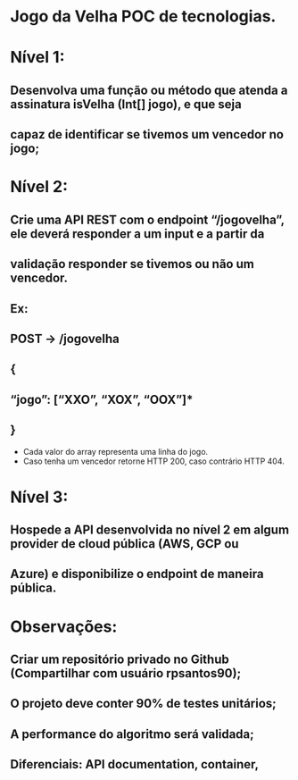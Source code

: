 # Jogo da Velha POC de tecnologias.


# Nível 1:
## Desenvolva uma função ou método que atenda a assinatura isVelha (Int[] jogo), e que seja
## capaz de identificar se tivemos um vencedor no jogo;

# Nível 2:
## Crie uma API REST com o endpoint “/jogovelha”, ele deverá responder a um input e a partir da
## validação responder se tivemos ou não um vencedor.
## Ex:
## POST -> /jogovelha
## {
## “jogo”: [“XXO”, “XOX”, “OOX”]*
## }
* Cada valor do array representa uma linha do jogo.
* Caso tenha um vencedor retorne HTTP 200, caso contrário HTTP 404.

# Nível 3:
## Hospede a API desenvolvida no nível 2 em algum provider de cloud pública (AWS, GCP ou
## Azure) e disponibilize o endpoint de maneira pública.

# Observações:
## Criar um repositório privado no Github (Compartilhar com usuário rpsantos90);
## O projeto deve conter 90% de testes unitários;
## A performance do algoritmo será validada;
## Diferenciais: API documentation, container,